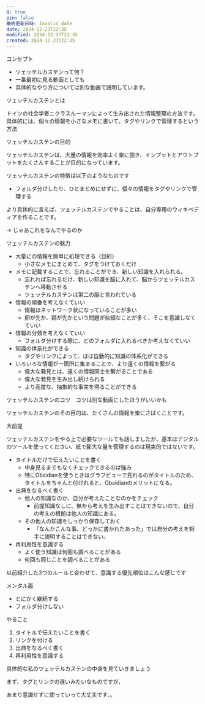 ```yaml
---
Q: true
pin: false
最終更新日時: Invalid date
date: 2024-12-27T22:35
modified: 2024-12-27T22:35
created: 2024-12-27T22:35
---
```

  

コンセプト

- ツェッテルカステンって何？
- 一番最初に見る動画としても
- 具体的なやり方については別な動画で説明しています。

  

ツェッテルカステンとは

ドイツの社会学者ニクラスルーマンによって生み出された情報整理の方法です。  
具体的には、個々の情報を小さなメモに書いて、タグやリンクで管理するという方法  

  

ツェッテルカステンの目的

ツェッテルカステンは、大量の情報を効率よく楽に捌き、インプットとアウトプットをたくさんすることが目的になっています。

  

ツェッテルカステンの特徴は以下のようなものです

- フォルダ分けしたり、ひとまとめにせずに、個々の情報をタグやリンクで管理する

より具体的に言えば、ツェッテルカステンでやることは、自分専用のウィキペディアを作ることです。

  

→ じゃあこれをなんでやるのか

ツェッテルカステンの魅力

- 大量にの情報を簡単に処理できる（目的）
    - 小さなメモにまとめて、タグをつけておくだけ
- メモに記載することで、忘れることができ、新しい知識を入れられる。
    - 忘れれば忘れるだけ、新しい知識を脳に入れて、脳からツェッテルカステンへ移動させる
    - ツェッテルカステンは第二の脳と言われている
- 情報の順番を考えなくていい
    - 情報はネットワーク状になっていることが多い
    - 卵が先か、鶏が先かという問題が些細なことが多く、そこを意識しなくていい
- 情報の分類を考えなくていい
    - フォルダ分けする際に、どのフォルダに入れるべきか考えなくていい
- 知識の体系化ができる
    - タグやリンクによって、ほぼ自動的に知識の体系化ができる
- いろいろな情報が一箇所に集まることで、より遠くの情報を繋がる
    - 偉大な発見とは、遠くの情報同士を繋がることである
    - 偉大な発見を生み出し続けられる
    - より高度な、抽象的な事実を得ることができる

  

  

  

ツェッテルカステンのコツ　コツは別な動画にしたほうがいいかも

ツェッテルカステンのその目的は、たくさんの情報を楽にさばくことです。

大前提

ツェッテルカステンをやる上で必要なツールでも話しましたが、基本はデジタルのツールを使ってください、紙で膨大な量を管理するのは現実的ではないです。

- タイトルだけで伝えたいことを書く
    - 中身見るまでもなくチェックできるのは強み
    - 特にObsidianを使うときはグラフビューで見れるのがタイトルのため、タイトルをちゃんと付けれると、Obsidianのメリットになる。
- 出典をなるべく書く
    - 他人の知識なのか、自分が考えたことなのかをチェック
        - 前提知識なしに、無から考えを生み出すことはできないので、自分の考えの根拠は他人の知識にある。
    - その他人の知識をしっかり保存しておく
        - 「なんかこんな事、どっかに書かれたあった」では自分の考えを相手に説明することはできない。
- 再利用性を意識する
    - よく使う知識は何回も調べることがある
    - 何回も同じことを調べることがある

  

  

以前紹介した3つのルールと合わせて、意識する優先順位はこんな感じです

メンタル面

- とにかく継続する
- フォルダ分けしない

やること

1. タイトルで伝えたいことを書く
2. リンクを付ける
3. 出典をなるべく書く
4. 再利用性を意識する

  

  

具体的な私のツェッテルカステンの中身を見ていきましょう

まず、タグとリンクの違いみたいなものですが、

あまり意識せずに使っていって大丈夫です、。